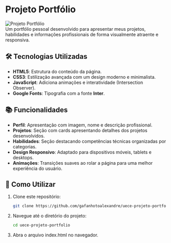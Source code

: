 # Projeto Portfólio

![Projeto Portfólio](https://img.shields.io/badge/status-completo-brightgreen)  
Um portfólio pessoal desenvolvido para apresentar meus projetos, habilidades e informações profissionais de forma visualmente atraente e responsiva.

## 🛠 Tecnologias Utilizadas

- **HTML5**: Estrutura do conteúdo da página.
- **CSS3**: Estilização avançada com um design moderno e minimalista.
- **JavaScript**: Adiciona animações e interatividade (Intersection Observer).
- **Google Fonts**: Tipografia com a fonte **Inter**.

## 📚 Funcionalidades

- **Perfil**: Apresentação com imagem, nome e descrição profissional.
- **Projetos**: Seção com cards apresentando detalhes dos projetos desenvolvidos.
- **Habilidades**: Seção destacando competências técnicas organizadas por categorias.
- **Design Responsivo**: Adaptado para dispositivos móveis, tablets e desktops.
- **Animações**: Transições suaves ao rolar a página para uma melhor experiência do usuário.

## 🚀 Como Utilizar

1. Clone este repositório:
   ```bash
   git clone https://github.com/gafanhotoalexandre/uece-projeto-portfolio.git
   ```
2. Navegue até o diretório do projeto:

   ```bash
   cd uece-projeto-portfolio
   ```

3. Abra o arquivo index.html no navegador.
